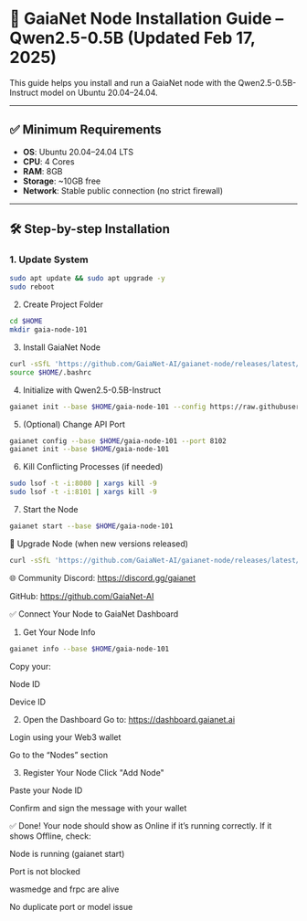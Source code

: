 # 🚀 GaiaNet Node Installation Guide – Qwen2.5-0.5B (Updated Feb 17, 2025)

This guide helps you install and run a GaiaNet node with the Qwen2.5-0.5B-Instruct model on Ubuntu 20.04–24.04.

---

## ✅ Minimum Requirements

- **OS**: Ubuntu 20.04–24.04 LTS
- **CPU**: 4 Cores
- **RAM**: 8GB
- **Storage**: ~10GB free
- **Network**: Stable public connection (no strict firewall)

---

## 🛠 Step-by-step Installation

### 1. Update System

```bash
sudo apt update && sudo apt upgrade -y
sudo reboot
```
2. Create Project Folder
```bash
cd $HOME
mkdir gaia-node-101
```
3. Install GaiaNet Node
```bash
curl -sSfL 'https://github.com/GaiaNet-AI/gaianet-node/releases/latest/download/install.sh' | bash -s -- --base $HOME/gaia-node-101
source $HOME/.bashrc
```
4. Initialize with Qwen2.5-0.5B-Instruct
```bash
gaianet init --base $HOME/gaia-node-101 --config https://raw.githubusercontent.com/GaiaNet-AI/node-configs/main/qwen2.5-0.5b-instruct/config.json
```

5. (Optional) Change API Port
```bash
gaianet config --base $HOME/gaia-node-101 --port 8102
gaianet init --base $HOME/gaia-node-101
```

6. Kill Conflicting Processes (if needed)
```bash
sudo lsof -t -i:8080 | xargs kill -9
sudo lsof -t -i:8101 | xargs kill -9
```

7. Start the Node

```bash
gaianet start --base $HOME/gaia-node-101
```

🧩 Upgrade Node (when new versions released)

```bash
curl -sSfL 'https://github.com/GaiaNet-AI/gaianet-node/releases/latest/download/install.sh' | bash -s -- --upgrade --base $HOME/gaia-node-101
```

🌐 Community
Discord: https://discord.gg/gaianet

GitHub: https://github.com/GaiaNet-AI

✅ Connect Your Node to GaiaNet Dashboard
1. Get Your Node Info
```bash
gaianet info --base $HOME/gaia-node-101
```
Copy your:

Node ID

Device ID

2. Open the Dashboard
Go to: https://dashboard.gaianet.ai

Login using your Web3 wallet

Go to the “Nodes” section

3. Register Your Node
Click "Add Node"

Paste your Node ID

Confirm and sign the message with your wallet

✅ Done!
Your node should show as Online if it’s running correctly.
If it shows Offline, check:

Node is running (gaianet start)

Port is not blocked

wasmedge and frpc are alive

No duplicate port or model issue


